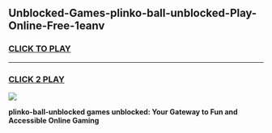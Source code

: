 
## Unblocked-Games-plinko-ball-unblocked-Play-Online-Free-1eanv
<h3>
<a href="https://premium76.site?title=plinko-ball-unblocked&ref=26A">CLICK TO PLAY</a></h3>
<hr>

<h3>
<a href="https://premium76.site?title=plinko-ball-unblocked&ref=26A">CLICK 2 PLAY</a>
  
</h3>

<a href="https://premium76.site?title=plinko-ball-unblocked&ref=26A"><img src="https://clearcache.store/games.png"></a>


**plinko-ball-unblocked games unblocked: Your Gateway to Fun and Accessible Online Gaming**
